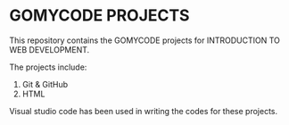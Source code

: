 # GOMYCODE PROJECTS

This repository contains the GOMYCODE projects for INTRODUCTION TO WEB DEVELOPMENT.

The projects include:
1. Git & GitHub
2. HTML

Visual studio code has been used in writing the codes for these projects.
